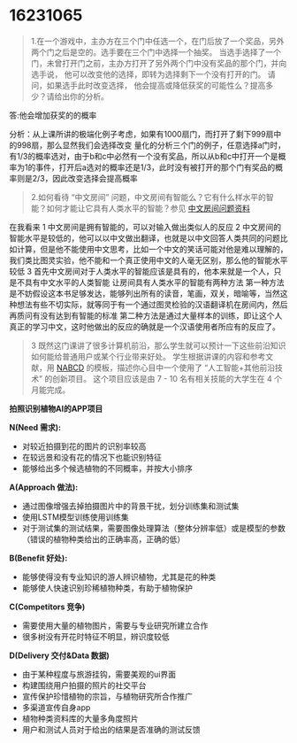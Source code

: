 16231065
========



>1.在一个游戏中，主办方在三个门中任选一个，在门后放了一个奖品，另外两个门之后是空的。选手要在三个门中选择一个抽奖。 当选手选择了一个门，未曾打开门之前，主办方打开了另外两个门中没有奖品的那个门，并向选手说， 他可以改变他的选择，即转为选择剩下一个没有打开的门。 请问，如果选手此时改变选择， 他会提高或降低获奖的可能性么？提高多少？请给出你的分析。

答:他会增加获奖的的概率

分析：从上课所讲的极端化例子考虑，如果有1000扇门，而打开了剩下999扇中的998扇，那么显然我们会选择改变
      量化的分析三个门的例子，任意选择a门时，有1/3的概率选对，由于b和c中必然有一个没有奖品，所以从b和c中打开一个是概率为1的事件，打开后a选对的概率还是1/3，此时没有被打开的那个门有奖品的概率则是2/3，因此改变选择会提高概率


>2.如何看待 “中文房间” 问题，中文房间有智能么？它有什么样水平的智能？如何才能让它具有人类水平的智能？参见 [中文房间问题资料](https://www.bing.com/search?setmkt=zh-CN&q=%E4%B8%AD%E6%96%87%E6%88%BF%E9%97%B4+%E9%97%AE%E9%A2%98)

在我看来
1 中文房间是拥有智能的，可以对输入做出类似人的反应
2 中文房间的智能水平是较低的，他可以以中文做出翻译，也就是以中文回答人类共同的问题比如计算，但是他不能使用中文思考，比如一个中文的笑话可能对他是难以理解的，我们类比图灵实验，他不能和一个真正使用中文的人毫无区别，那么他的智能水平较低
3 首先中文房间对于人类水平的智能应该是具有的，他本来就是一个人，只是不具有中文水平的人类智能
  让房间具有人类水平的智能有两种方法
  第一种方法是不妨假设这本书足够发达，能够列出所有的读音，笔画，双关，暗喻等，当然这种想法有些不切实际，就等同于有一个通过图灵检验的汉语翻译机在房间内，然后再质问有没有达到有智能的标准
  第二种方法是通过大量样本的训练，即让这个人真正的学习中文，这时他做出的反应的确就是一个汉语使用者所应有的反应了。




>3 既然这门课讲了很多计算机前沿，那么学生就可以预计一下这些前沿知识如何能给普通用户或某个行业带来好处。 学生根据讲课的内容和参考文献，用 [NABCD](https://www.cnblogs.com/xinz/archive/2010/12/01/1893323.html) 的模板，描述你心目中一个使用了 “人工智能+其他前沿技术” 的创新项目。 这个项目应该是由 7 - 10 名有相关技能的大学生在 4 个月能完成。

**拍照识别植物AI的APP项目**

**N(Need 需求):**
 - 对较近拍摄到花的图片的识别率较高
 - 在较远景和没有花的情况下也能识别特征
 - 能够给出多个候选植物的不同概率，并按大小排序

**A(Approach 做法):**
 - 通过图像增强去掉拍摄图片中的背景干扰，划分训练集和测试集
 - 使用LSTM模型训练使用训练集
 - 对于测试集的测试结果，需要图像处理算法（整体分辨率低）或是模型的参数（错误的植物种类给出的正确率高，正确的低）

 
**B(Benefit 好处):**
 - 能够使得没有专业知识的游人辨识植物，尤其是花的种类
 - 能够使人快速识别珍稀植物种类，有助于植物保护
 
 
**C(Competitors 竞争)**
 - 需要使用大量的植物图片，需要与专业研究所建立合作
 - 很多树没有开花时特征不明显，辨识度较低

**D(Delivery 交付&Data 数据)**
- 由于某种程度与旅游挂钩，需要美观的ui界面
- 构建围绕用户拍摄的照片的社交平台
- 宣传保护珍惜植物的宗旨，与植物研究所合作推广
- 多渠道宣传自身app
- 植物种类资料库的大量多角度照片
- 用户和测试人员对于给出的结果是否准确的测试反馈
